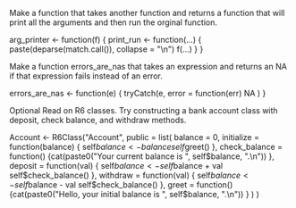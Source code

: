 Make a function that takes another function and returns a function that will print all the arguments and then run the orginal function.

arg_printer <- function(f) {
	print_run <- function(...) {
		paste(deparse(match.call()), collapse = "\n")
		f(...)
	}
}


Make a function errors_are_nas that takes an expression and returns an NA if that expression fails instead of an error.

errors_are_nas <- function(e) {
  tryCatch(e, error = function(err) NA
  )
}

Optional Read on R6 classes. Try constructing a bank account class with deposit, check balance, and withdraw methods.

Account <- R6Class("Account",
  public = list(
  	balance = 0,
    initialize = function(balance) {
      self$balance <- balance
      self$greet()
    },
    check_balance = function() {cat(paste0("Your current balance is ", self$balance, ".\n"))
    },
    deposit = function(val) {
      self$balance <- self$balance + val
      self$check_balance()
	},
    withdraw = function(val) {
      self$balance <- self$balance - val
      self$check_balance()
	},
    greet = function() {cat(paste0("Hello, your initial balance is ", self$balance, ".\n"))
    }
  )
)
